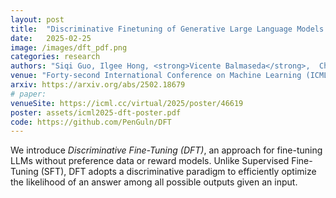 ```yaml
---
layout: post
title:  "Discriminative Finetuning of Generative Large Language Models without Reward Models and Preference Data"
date:   2025-02-25
image: /images/dft_pdf.png
categories: research
authors: "Siqi Guo, Ilgee Hong, <strong>Vicente Balmaseda</strong>,  Changlong Yu, Liang Qiu, Xin Liu, Haoming Jiang, Tuo Zhao, Tianbao Yang"
venue: "Forty-second International Conference on Machine Learning (ICML 2025)"
arxiv: https://arxiv.org/abs/2502.18679
# paper:
venueSite: https://icml.cc/virtual/2025/poster/46619
poster: assets/icml2025-dft-poster.pdf
code: https://github.com/PenGuln/DFT
---
```

We introduce *Discriminative Fine-Tuning (DFT)*, an approach for fine-tuning LLMs without preference data or reward models. Unlike Supervised Fine-Tuning (SFT), DFT adopts a discriminative paradigm to efficiently optimize the likelihood of an answer among all possible outputs given an input.
